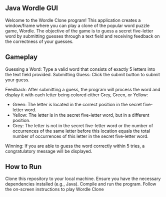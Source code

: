 Java Wordle GUI
---------------
Welcome to the Wordle Clone program! This application creates a window/frame where you can play a clone of the popular word puzzle game, Wordle. 
The objective of the game is to guess a secret five-letter word by submitting guesses through a text field and receiving feedback on the correctness of your guesses.

Gameplay
--------------
Guessing a Word: Type a valid word that consists of exactly 5 letters into the text field provided.
Submitting Guess: Click the submit button to submit your guess.

Feedback: After submitting a guess, the program will process the word and display it with each letter being colored either Grey, Green, or Yellow:
  - Green: The letter is located in the correct position in the secret five-letter word.
  - Yellow: The letter is in the secret five-letter word, but in a different position.
  - Grey: The letter is not in the secret five-letter word or the number of occurrences of the same letter before this location equals the total number of occurrences of this letter in the secret five-letter word.

Winning: If you are able to guess the word correctly within 5 tries, a congratulatory message will be displayed.

How to Run
----------
Clone this repository to your local machine.
Ensure you have the necessary dependencies installed (e.g., Java).
Compile and run the program.
Follow the on-screen instructions to play Wordle Clone
